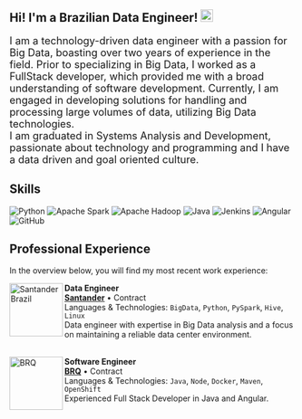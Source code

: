 ## Hi! I'm a Brazilian Data Engineer! <img height="22" src="https://www.countryflags.com/wp-content/uploads/brazil-flag-png-large.png"/>


<font size="+1">I am a technology-driven data engineer with a passion for Big Data, boasting over two years of experience in the field. Prior to specializing in Big Data, I worked as a FullStack developer, which provided me with a broad understanding of software development. Currently, I am engaged in developing solutions for handling and processing large volumes of data, utilizing Big Data technologies.</font><br>
<font size="+1">I am graduated in Systems Analysis and Development, passionate about technology and programming and I have a data driven and goal oriented culture.</font>
<br>

## Skills

![Python](https://img.shields.io/badge/-Python-333333?style=flat&logo=Python&logoColor=ffdd54)
![Apache Spark](https://img.shields.io/badge/Apache%20Spark-333333?style=flat&logo=apachespark&logoColor=orage)
![Apache Hadoop](https://img.shields.io/badge/Apache%20Hadoop-333333?style=flat&logo=apachehadoop&logoColor=yellow)
![Java](https://img.shields.io/badge/Java-333333.svg?style=flat&logo=openjdk&logoColor=blue)
![Jenkins](https://img.shields.io/badge/Jenkins-333333.svg?style=flat&logo=jenkins&logoColor=white)
![Angular](https://img.shields.io/badge/Angular-333333.svg?style=flat&logo=angular&logoColor=white)
![GitHub](https://img.shields.io/badge/-GitHub-333333?style=flat&logo=github)



## Professional Experience
In the overview below, you will find my most recent work experience:

[<img align="left" height="94px" width="94px" alt="Santander Brazil" src="https://media.licdn.com/dms/image/C4D0BAQHfqx4Xz_6RdQ/company-logo_200_200/0/1656471942058?e=1694649600&v=beta&t=C2qQRFOkEWVvs5SG8kwidtQXVdjnSfjqXM3nddZ-zqU"/>](https://www.f1rst.com.br/first/)
**Data Engineer** \
[**Santander**]((https://www.f1rst.com.br/first/)) • Contract \
Languages & Technologies: `BigData`, `Python`, `PySpark`, `Hive`, `Linux` \
Data engineer with expertise in Big Data analysis and a focus on maintaining a reliable data center environment.
<br/>
<br/>

[<img align="left" height="94px" width="94px" alt="BRQ" src="https://media.licdn.com/dms/image/C4D0BAQFMfeQpZ4Jm4A/company-logo_200_200/0/1662140911320?e=1694649600&v=beta&t=GNZ-cyUMG-N9p-tgiEfNANnyaEwROYaLWcnzJDZcM4g"/>](https://www.brq.com/)
**Software Engineer** \
[**BRQ**]((https://www.brq.com/)) • Contract \
Languages & Technologies: `Java`, `Node`, `Docker`, `Maven`, `OpenShift` \
Experienced Full Stack Developer in Java and Angular.
<br/>
<br/>



